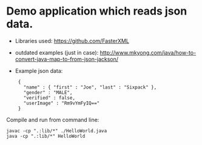 # Demo application which reads json data.

 - Libraries used: https://github.com/FasterXML
 - outdated examples (just in case): http://www.mkyong.com/java/how-to-convert-java-map-to-from-json-jackson/
 - Example json data:

        {
          "name" : { "first" : "Joe", "last" : "Sixpack" },
          "gender" : "MALE",
          "verified" : false,
          "userImage" : "Rm9vYmFyIQ=="
        }

Compile and run from command line:

	javac -cp ".:lib/*" ./HelloWorld.java
	java -cp ".:lib/*" HelloWorld